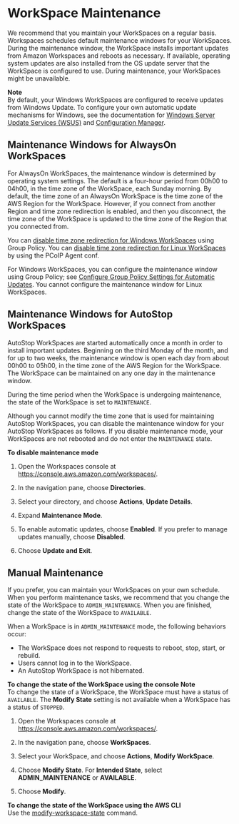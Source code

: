 # WorkSpace Maintenance<a name="workspace-maintenance"></a>

We recommend that you maintain your WorkSpaces on a regular basis\. Workspaces schedules default maintenance windows for your WorkSpaces\. During the maintenance window, the WorkSpace installs important updates from Amazon Workspaces and reboots as necessary\. If available, operating system updates are also installed from the OS update server that the WorkSpace is configured to use\. During maintenance, your WorkSpaces might be unavailable\.

**Note**  
By default, your Windows WorkSpaces are configured to receive updates from Windows Update\. To configure your own automatic update mechanisms for Windows, see the documentation for [ Windows Server Update Services \(WSUS\)](https://docs.microsoft.com/windows-server/administration/windows-server-update-services/deploy/deploy-windows-server-update-services) and [Configuration Manager](https://docs.microsoft.com/configmgr/sum/deploy-use/deploy-software-updates)\.

## Maintenance Windows for AlwaysOn WorkSpaces<a name="alwayson-maintenance"></a>

For AlwaysOn WorkSpaces, the maintenance window is determined by operating system settings\. The default is a four\-hour period from 00h00 to 04h00, in the time zone of the WorkSpace, each Sunday morning\. By default, the time zone of an AlwaysOn WorkSpace is the time zone of the AWS Region for the WorkSpace\. However, if you connect from another Region and time zone redirection is enabled, and then you disconnect, the time zone of the WorkSpace is updated to the time zone of the Region that you connected from\.

You can [disable time zone redirection for Windows WorkSpaces](group_policy.md#gp_time_zone) using Group Policy\. You can [disable time zone redirection for Linux WorkSpaces](manage_linux_workspace.md#linux_time_zone) by using the PCoIP Agent conf\.

For Windows WorkSpaces, you can configure the maintenance window using Group Policy; see [Configure Group Policy Settings for Automatic Updates](https://docs.microsoft.com/windows-server/administration/windows-server-update-services/deploy/4-configure-group-policy-settings-for-automatic-updates)\. You cannot configure the maintenance window for Linux WorkSpaces\.

## Maintenance Windows for AutoStop WorkSpaces<a name="autostop-maintenance"></a>

AutoStop WorkSpaces are started automatically once a month in order to install important updates\. Beginning on the third Monday of the month, and for up to two weeks, the maintenance window is open each day from about 00h00 to 05h00, in the time zone of the AWS Region for the WorkSpace\. The WorkSpace can be maintained on any one day in the maintenance window\.

During the time period when the WorkSpace is undergoing maintenance, the state of the WorkSpace is set to `MAINTENANCE`\.

Although you cannot modify the time zone that is used for maintaining AutoStop WorkSpaces, you can disable the maintenance window for your AutoStop WorkSpaces as follows\. If you disable maintenance mode, your WorkSpaces are not rebooted and do not enter the `MAINTENANCE` state\.

**To disable maintenance mode**

1. Open the Workspaces console at [https://console\.aws\.amazon\.com/workspaces/](https://console.aws.amazon.com/workspaces/)\.

1. In the navigation pane, choose **Directories**\.

1. Select your directory, and choose **Actions**, **Update Details**\.

1. Expand **Maintenance Mode**\.

1. To enable automatic updates, choose **Enabled**\. If you prefer to manage updates manually, choose **Disabled**\.

1. Choose **Update and Exit**\.

## Manual Maintenance<a name="admin-maintenance"></a>

If you prefer, you can maintain your WorkSpaces on your own schedule\. When you perform maintenance tasks, we recommend that you change the state of the WorkSpace to `ADMIN_MAINTENANCE`\. When you are finished, change the state of the WorkSpace to `AVAILABLE`\.

When a WorkSpace is in `ADMIN_MAINTENANCE` mode, the following behaviors occur:
+ The WorkSpace does not respond to requests to reboot, stop, start, or rebuild\.
+ Users cannot log in to the WorkSpace\.
+ An AutoStop WorkSpace is not hibernated\.

**To change the state of the WorkSpace using the console**
**Note**  
To change the state of a WorkSpace, the WorkSpace must have a status of `AVAILABLE`\. The **Modify State** setting is not available when a WorkSpace has a status of `STOPPED`\.

1. Open the Workspaces console at [https://console\.aws\.amazon\.com/workspaces/](https://console.aws.amazon.com/workspaces/)\.

1. In the navigation pane, choose **WorkSpaces**\.

1. Select your WorkSpace, and choose **Actions**, **Modify WorkSpace**\.

1. Choose **Modify State**\. For **Intended State**, select **ADMIN\_MAINTENANCE** or **AVAILABLE**\.

1. Choose **Modify**\.

**To change the state of the WorkSpace using the AWS CLI**  
Use the [modify\-workspace\-state](https://docs.aws.amazon.com/cli/latest/reference/workspaces/modify-workspace-state.html) command\.